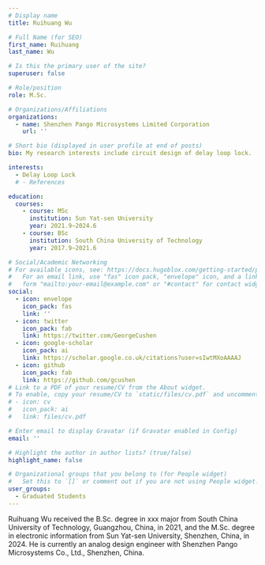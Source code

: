 ```yaml
---
# Display name
title: Ruihuang Wu

# Full Name (for SEO)
first_name: Ruihuang
last_name: Wu

# Is this the primary user of the site?
superuser: false

# Role/position
role: M.Sc.

# Organizations/Affiliations
organizations:
  - name: Shenzhen Pango Microsystems Limited Corporation
    url: ''

# Short bio (displayed in user profile at end of posts)
bio: My research interests include circuit design of delay loop lock.

interests:
  - Delay Loop Lock
  # - References

education:
  courses:
    - course: MSc
      institution: Sun Yat-sen University
      year: 2021.9~2024.6
    - course: BSc
      institution: South China University of Technology
      year: 2017.9~2021.6

# Social/Academic Networking
# For available icons, see: https://docs.hugoblox.com/getting-started/page-builder/#icons
#   For an email link, use "fas" icon pack, "envelope" icon, and a link in the
#   form "mailto:your-email@example.com" or "#contact" for contact widget.
social:
  - icon: envelope
    icon_pack: fas
    link: ''
  - icon: twitter
    icon_pack: fab
    link: https://twitter.com/GeorgeCushen
  - icon: google-scholar
    icon_pack: ai
    link: https://scholar.google.co.uk/citations?user=sIwtMXoAAAAJ
  - icon: github
    icon_pack: fab
    link: https://github.com/gcushen
# Link to a PDF of your resume/CV from the About widget.
# To enable, copy your resume/CV to `static/files/cv.pdf` and uncomment the lines below.
# - icon: cv
#   icon_pack: ai
#   link: files/cv.pdf

# Enter email to display Gravatar (if Gravatar enabled in Config)
email: ''

# Highlight the author in author lists? (true/false)
highlight_name: false

# Organizational groups that you belong to (for People widget)
#   Set this to `[]` or comment out if you are not using People widget.
user_groups:
  - Graduated Students
---
```


Ruihuang Wu received the B.Sc. degree in xxx major from South China University of Technology, Guangzhou, China, in 2021, and the M.Sc. degree in electronic information from Sun Yat-sen University, Shenzhen, China, in 2024. He is currently an analog design engineer with Shenzhen Pango Microsystems Co., Ltd., Shenzhen, China.
